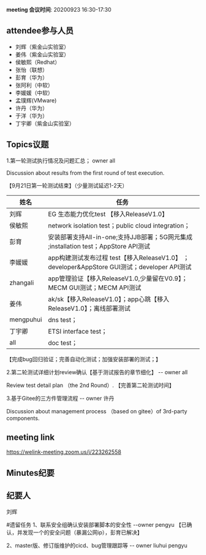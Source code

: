 **meeting 会议时间**: 20200923 16:30-17:30

## attendee参与人员
- 刘辉（紫金山实验室）
- 姜伟（紫金山实验室）
- 侯敏熙（Redhat）
- 张怡（联想）
- 彭育（华为）
- 张阿利（中软）
- 李媛媛（中软）
- 孟璞辉(VMware)
- 许丹（华为）
- 于洋（华为）
- 丁宇卿（紫金山实验室）

## Topics议题
1.第一轮测试执行情况及问题汇总； owner all

Discussion about results from the first round of test execution.

【9月21日第一轮测试结束】（少量测试延迟1-2天）

|姓名|任务|  
|---|---|
|刘辉| EG 生态能力优化test 【移入ReleaseV1.0】 |
|侯敏熙   |network isolation test；public cloud integration；|
|彭育   | 安装部署支持All-in-one;支持JJB部署；5G网元集成 ;installation test；AppStore API测试|
|李媛媛|app构建测试发布过程 test【移入ReleaseV1.0】 ；developer&AppStore GUI测试；developer API测试|
|zhangali|app管理验证【移入ReleaseV1.0,少量留在V0.9】；MECM GUI测试；MECM API测试|
|姜伟|ak/sk【移入ReleaseV1.0】；app心跳【移入ReleaseV1.0】；离线部署测试 |
|mengpuhui|dns test；|
|丁宇卿|ETSI interface test；|
|all|doc test；|

【完成bug回归验证；完善自动化测试；加强安装部署的测试；】

2.第二轮测试详细计划review确认【基于测试报告的章节细化】 -- owner all

Review test detail plan （the 2nd Round）.
【完善第二轮测试时间】

3.基于Gitee的三方件管理流程 -- owner 许丹

Discussion about  management process （based on gitee）of 3rd-party components.

## meeting link
 https://welink-meeting.zoom.us/j/223262558

## Minutes纪要
## 纪要人
刘辉

#遗留任务
1、联系安全组确认安装部署脚本的安全性 --owner pengyu
【已确认，并发现一个的安全问题（暴漏公网ip），彭育已解决】

2、master版、修订版维护的cicd、bug管理跟踪等 -- owner liuhui pengyu
